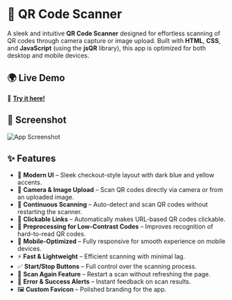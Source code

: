 # 📌 QR Code Scanner

A sleek and intuitive **QR Code Scanner** designed for effortless scanning of QR codes through camera capture or image upload. Built with **HTML**, **CSS**, and **JavaScript** (using the **jsQR** library), this app is optimized for both desktop and mobile devices.

## 🌍 Live Demo

🔗 **<a href="https://qrcodescanner-novara.netlify.app/" target="_blank" rel="noopener noreferrer">Try it here!</a>** 

## 📸 Screenshot

![App Screenshot](https://i.ibb.co.com/F43hfDd7/Screenshot-10-3-2025-15168-127-0-0-1.jpg)

## ✨ Features

- 🔵 **Modern UI** – Sleek checkout-style layout with dark blue and yellow accents.  
- 📸 **Camera & Image Upload** – Scan QR codes directly via camera or from an uploaded image.  
- 🔄 **Continuous Scanning** – Auto-detect and scan QR codes without restarting the scanner.  
- 🔗 **Clickable Links** – Automatically makes URL-based QR codes clickable.  
- 🎨 **Preprocessing for Low-Contrast Codes** – Improves recognition of hard-to-read QR codes.  
- 📱 **Mobile-Optimized** – Fully responsive for smooth experience on mobile devices.  
- ⚡ **Fast & Lightweight** – Efficient scanning with minimal lag.  
- ✅ **Start/Stop Buttons** – Full control over the scanning process.  
- 🔁 **Scan Again Feature** – Restart a scan without refreshing the page.  
- 🔔 **Error & Success Alerts** – Instant feedback on scan results.  
- 🖼️ **Custom Favicon** – Polished branding for the app.  
